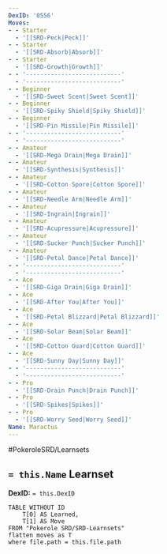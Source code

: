 ```yaml
---
DexID: '0556'
Moves:
- - Starter
  - '[[SRD-Peck|Peck]]'
- - Starter
  - '[[SRD-Absorb|Absorb]]'
- - Starter
  - '[[SRD-Growth|Growth]]'
- - '---------------------------'
  - '---------------------------'
- - Beginner
  - '[[SRD-Sweet Scent|Sweet Scent]]'
- - Beginner
  - '[[SRD-Spiky Shield|Spiky Shield]]'
- - Beginner
  - '[[SRD-Pin Missile|Pin Missile]]'
- - '---------------------------'
  - '---------------------------'
- - Amateur
  - '[[SRD-Mega Drain|Mega Drain]]'
- - Amateur
  - '[[SRD-Synthesis|Synthesis]]'
- - Amateur
  - '[[SRD-Cotton Spore|Cotton Spore]]'
- - Amateur
  - '[[SRD-Needle Arm|Needle Arm]]'
- - Amateur
  - '[[SRD-Ingrain|Ingrain]]'
- - Amateur
  - '[[SRD-Acupressure|Acupressure]]'
- - Amateur
  - '[[SRD-Sucker Punch|Sucker Punch]]'
- - Amateur
  - '[[SRD-Petal Dance|Petal Dance]]'
- - '---------------------------'
  - '---------------------------'
- - Ace
  - '[[SRD-Giga Drain|Giga Drain]]'
- - Ace
  - '[[SRD-After You|After You]]'
- - Ace
  - '[[SRD-Petal Blizzard|Petal Blizzard]]'
- - Ace
  - '[[SRD-Solar Beam|Solar Beam]]'
- - Ace
  - '[[SRD-Cotton Guard|Cotton Guard]]'
- - Ace
  - '[[SRD-Sunny Day|Sunny Day]]'
- - '---------------------------'
  - '---------------------------'
- - Pro
  - '[[SRD-Drain Punch|Drain Punch]]'
- - Pro
  - '[[SRD-Spikes|Spikes]]'
- - Pro
  - '[[SRD-Worry Seed|Worry Seed]]'
Name: Maractus
---
```


#PokeroleSRD/Learnsets

## `= this.Name` Learnset

**DexID:** `= this.DexID`

```dataview
TABLE WITHOUT ID
    T[0] AS Learned,
    T[1] AS Move
FROM "Pokerole SRD/SRD-Learnsets"
flatten moves as T
where file.path = this.file.path
```

